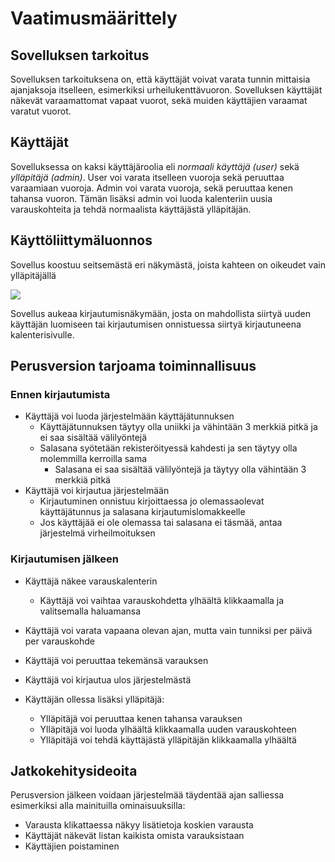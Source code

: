 # Vaatimusmäärittely

## Sovelluksen tarkoitus

Sovelluksen tarkoituksena on, että käyttäjät voivat varata tunnin mittaisia ajanjaksoja itselleen, esimerkiksi urheilukenttävuoron. Sovelluksen käyttäjät näkevät varaamattomat vapaat vuorot, sekä muiden käyttäjien varaamat varatut vuorot.

## Käyttäjät

Sovelluksessa on kaksi käyttäjäroolia eli _normaali käyttäjä (user)_ sekä _ylläpitäjä (admin)_. User voi varata itselleen vuoroja sekä peruuttaa varaamiaan vuoroja. Admin voi varata vuoroja, sekä peruuttaa kenen tahansa vuoron. Tämän lisäksi admin voi luoda kalenteriin uusia varauskohteita ja tehdä normaalista käyttäjästä ylläpitäjän.

## Käyttöliittymäluonnos

Sovellus koostuu seitsemästä eri näkymästä, joista kahteen on oikeudet vain ylläpitäjällä

![](./kuvat/kayttoliittyma-hahmotelma.png)

Sovellus aukeaa kirjautumisnäkymään, josta on mahdollista siirtyä uuden käyttäjän luomiseen tai kirjautumisen onnistuessa siirtyä kirjautuneena kalenterisivulle.

## Perusversion tarjoama toiminnallisuus

### Ennen kirjautumista

- Käyttäjä voi luoda järjestelmään käyttäjätunnuksen
  - Käyttäjätunnuksen täytyy olla uniikki ja vähintään 3 merkkiä pitkä ja ei saa sisältää välilyöntejä
  - Salasana syötetään rekisteröityessä kahdesti ja sen täytyy olla molemmilla kerroilla sama
    - Salasana ei saa sisältää välilyöntejä ja täytyy olla vähintään 3 merkkiä pitkä
- Käyttäjä voi kirjautua järjestelmään
  - Kirjautuminen onnistuu kirjoittaessa jo olemassaolevat käyttäjätunnus ja salasana kirjautumislomakkeelle
  - Jos käyttäjää ei ole olemassa tai salasana ei täsmää, antaa järjestelmä virheilmoituksen

### Kirjautumisen jälkeen

- Käyttäjä näkee varauskalenterin
  - Käyttäjä voi vaihtaa varauskohdetta ylhäältä klikkaamalla ja valitsemalla haluamansa
- Käyttäjä voi varata vapaana olevan ajan, mutta vain tunniksi per päivä per varauskohde
- Käyttäjä voi peruuttaa tekemänsä varauksen
- Käyttäjä voi kirjautua ulos järjestelmästä

- Käyttäjän ollessa lisäksi ylläpitäjä:
  - Ylläpitäjä voi peruuttaa kenen tahansa varauksen
  - Ylläpitäjä voi luoda ylhäältä klikkaamalla uuden varauskohteen
  - Ylläpitäjä voi tehdä käyttäjästä ylläpitäjän klikkaamalla ylhäältä

## Jatkokehitysideoita

Perusversion jälkeen voidaan järjestelmää täydentää ajan salliessa esimerkiksi alla mainituilla ominaisuuksilla:

- Varausta klikattaessa näkyy lisätietoja koskien varausta
- Käyttäjät näkevät listan kaikista omista varauksistaan
- Käyttäjien poistaminen


